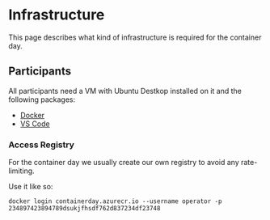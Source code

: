 # Infrastructure

This page describes what kind of infrastructure is required for the container day.

## Participants

All participants need a VM with Ubuntu Destkop installed on it and the following packages:

- [Docker](https://docs.docker.com/engine/install/ubuntu/)
- [VS Code](https://code.visualstudio.com/docs/setup/linux)

### Access Registry

For the container day we usually create our own registry to avoid any rate-limiting.

Use it like so:

```console
docker login containerday.azurecr.io --username operator -p 234897423894789dsukjfhsdf762d837234df23748
```
